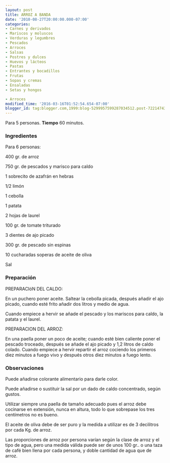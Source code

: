 ```yaml
---
layout: post
title: ARROZ A BANDA
date: '2010-08-27T20:00:00.000-07:00'
categories:
- Carnes y derivados
- Mariscos y moluscos
- Verduras y legumbres
- Pescados
- Arroces
- Salsas
- Postres y dulces
- Huevos y lácteos
- Pastas
- Entrantes y bocadillos
- Frutas
- Sopas y cremas
- Ensaladas
- Setas y hongos

- Arroces
modified_time: '2016-03-16T01:52:54.654-07:00'
blogger_id: tag:blogger.com,1999:blog-5299957599287034512.post-7221474379722044120
---
```


Para 5 personas.
<b>Tiempo</b> 60 minutos.

<h3>Ingredientes</h3>

Para 6 personas:

400 gr. de arroz

750 gr. de pescados y marisco para caldo

1 sobrecito de azafrán en hebras

1/2 limón

1 cebolla

1 patata

2 hojas de laurel

100 gr. de tomate triturado

3 dientes de ajo picado

300 gr. de pescado sin espinas

10 cucharadas soperas de aceite de oliva

Sal

<h3>Preparación</h3>

PREPARACIóN DEL CALDO:

En un puchero poner aceite. Saltear la cebolla picada, después añadir el ajo picado, cuando esté frito añadir dos litros y medio de agua.

Cuando empiece a hervir se añade el pescado y los mariscos para caldo, la patata y el laurel.

PREPARACION DEL ARROZ:

En una paella poner un poco de aceite; cuando esté bien caliente poner el pescado troceado, después se añade el ajo picado y 1,2 litros de caldo colado. Cuando empiece a hervir repartir el arroz cociendo los primeros diez minutos a fuego vivo y después otros diez minutos a fuego lento.

<h3>Observaciones</h3>

Puede añadirse colorante alimentario para darle color.

Puede añadirse o sustituir la sal por un dado de caldo concentrado, según gustos.

Utilizar siempre una paella de tamaño adecuado pues el arroz debe cocinarse en extensión, nunca en altura, todo lo que sobrepase los tres centímetros no es bueno.

El aceite de oliva debe de ser puro y la medida a utilizar es de 3 decilitros por cada Kg. de arroz.

Las proporciones de arroz por persona varían según la clase de arroz y el tipo de agua, pero una medida válida puede ser de unos 100 gr.. o una taza de café bien llena por cada persona, y doble cantidad de agua que de arroz.

